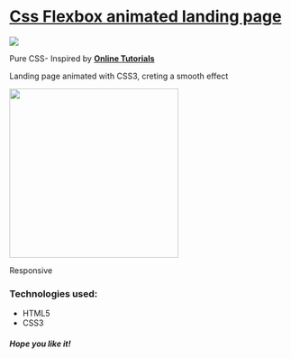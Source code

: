 <h1><a href="https://elena-in-code.github.io/Css-Flexbox-landing-page/"><strong>Css Flexbox animated landing page</strong></a></h1>
<img src="https://user-images.githubusercontent.com/30567608/29664551-4b786c60-88d0-11e7-950c-4efa5d10f3ef.PNG">
<p>Pure CSS- Inspired by <a href="https://www.youtube.com/channel/UCbwXnUipZsLfUckBPsC7Jog"><strong>Online Tutorials</strong></a></p>
<p>Landing page animated with CSS3, creting a smooth effect</p>
<img src="https://user-images.githubusercontent.com/30567608/29664752-539a98f4-88d1-11e7-990a-2395b11b1d79.png" with="300px" height="300px">
<p>Responsive</p>

<h3>Technologies used: </h3>
<ul>
	<li>HTML5</li>
	<li>CSS3</li>
</ul>

<h5>Hope you like it!</h5>
